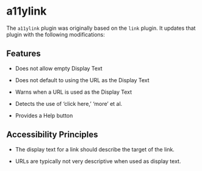 # a11ylink

The `a11ylink` plugin was originally based on the `link` plugin.
It updates that plugin with the following modifications:

## Features

* Does not allow empty Display Text

* Does not default to using the URL as the Display Text

* Warns when a URL is used as the Display Text

* Detects the use of ‘click here,’ ‘more’ et al.

* Provides a Help button

## Accessibility Principles

* The display text for a link should describe the target of the link.

* URLs are typically not very descriptive when used as display text.
